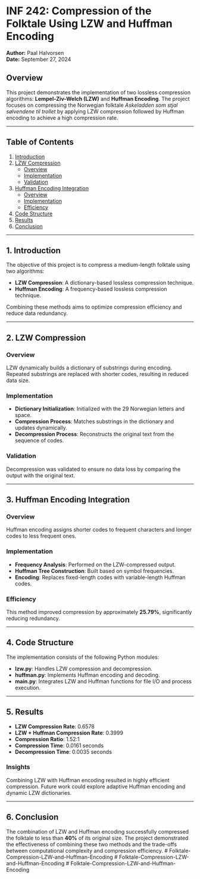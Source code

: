 # INF 242: Compression of the Folktale Using LZW and Huffman Encoding

**Author:** Paal Halvorsen  
**Date:** September 27, 2024

## Overview

This project demonstrates the implementation of two lossless compression algorithms: **Lempel-Ziv-Welch (LZW)** and **Huffman Encoding**. The project focuses on compressing the Norwegian folktale _Askeladden som stjal sølvendene til trollet_ by applying LZW compression followed by Huffman encoding to achieve a high compression rate.

---

## Table of Contents

1. [Introduction](#introduction)
2. [LZW Compression](#lzw-compression)
   - [Overview](#lzw-overview)
   - [Implementation](#lzw-implementation)
   - [Validation](#lzw-validation)
3. [Huffman Encoding Integration](#huffman-encoding-integration)
   - [Overview](#huffman-overview)
   - [Implementation](#huffman-implementation)
   - [Efficiency](#huffman-efficiency)
4. [Code Structure](#code-structure)
5. [Results](#results)
6. [Conclusion](#conclusion)

---

## 1. Introduction

The objective of this project is to compress a medium-length folktale using two algorithms:

- **LZW Compression**: A dictionary-based lossless compression technique.
- **Huffman Encoding**: A frequency-based lossless compression technique.

Combining these methods aims to optimize compression efficiency and reduce data redundancy.

---

## 2. LZW Compression

### Overview

LZW dynamically builds a dictionary of substrings during encoding. Repeated substrings are replaced with shorter codes, resulting in reduced data size.

### Implementation

- **Dictionary Initialization**: Initialized with the 29 Norwegian letters and space.
- **Compression Process**: Matches substrings in the dictionary and updates dynamically.
- **Decompression Process**: Reconstructs the original text from the sequence of codes.

### Validation

Decompression was validated to ensure no data loss by comparing the output with the original text.

---

## 3. Huffman Encoding Integration

### Overview

Huffman encoding assigns shorter codes to frequent characters and longer codes to less frequent ones.

### Implementation

- **Frequency Analysis**: Performed on the LZW-compressed output.
- **Huffman Tree Construction**: Built based on symbol frequencies.
- **Encoding**: Replaces fixed-length codes with variable-length Huffman codes.

### Efficiency

This method improved compression by approximately **25.79%**, significantly reducing redundancy.

---

## 4. Code Structure

The implementation consists of the following Python modules:

- **lzw.py**: Handles LZW compression and decompression.
- **huffman.py**: Implements Huffman encoding and decoding.
- **main.py**: Integrates LZW and Huffman functions for file I/O and process execution.

---

## 5. Results

- **LZW Compression Rate**: 0.6578
- **LZW + Huffman Compression Rate**: 0.3999
- **Compression Ratio**: 1.52:1
- **Compression Time**: 0.0161 seconds
- **Decompression Time**: 0.0035 seconds

### Insights

Combining LZW with Huffman encoding resulted in highly efficient compression. Future work could explore adaptive Huffman encoding and dynamic LZW dictionaries.

---

## 6. Conclusion

The combination of LZW and Huffman encoding successfully compressed the folktale to less than **40%** of its original size. The project demonstrated the effectiveness of combining these two methods and the trade-offs between computational complexity and compression efficiency.
#   F o l k t a l e - C o m p r e s s i o n - L Z W - a n d - H u f f m a n - E n c o d i n g  
 #   F o l k t a l e - C o m p r e s s i o n - L Z W - a n d - H u f f m a n - E n c o d i n g  
 #   F o l k t a l e - C o m p r e s s i o n - L Z W - a n d - H u f f m a n - E n c o d i n g  
 